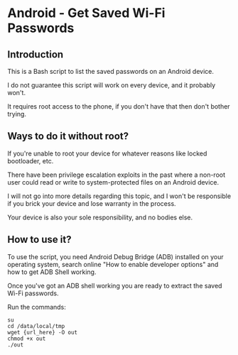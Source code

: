# Android - Get Saved Wi-Fi Passwords

## Introduction

This is a Bash script to list the saved passwords on an Android device.

I do not guarantee this script will work on every device, and it probably
won't.

It requires root access to the phone, if you don't have that then don't
bother trying.

## Ways to do it without root?

If you're unable to root your device for whatever reasons like locked
bootloader, etc.

There have been privilege escalation exploits in the past where a non-root
user could read or write to system-protected files on an Android device.

I will not go into more details regarding this topic, and I won't be
responsible if you brick your device and lose warranty in the process.

Your device is also your sole responsibility, and no bodies else.

## How to use it?

To use the script, you need Android Debug Bridge (ADB) installed on your
operating system, search online "How to enable developer options" and how
to get ADB Shell working.

Once you've got an ADB shell working you are ready to extract the saved
Wi-Fi passwords.

Run the commands:

```
su
cd /data/local/tmp
wget {url_here} -O out
chmod +x out
./out
```
